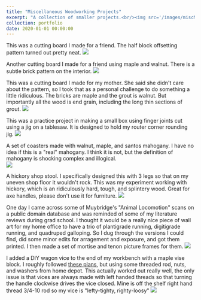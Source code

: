 ```yaml
---
title: "Miscellaneous Woodworking Projects"
excerpt: "A collection of smaller projects.<br/><img src='/images/miscMuybridge.jpg' width='60%'>"
collection: portfolio
date: 2020-01-01 00:00:00
---
```


This was a cutting board I made for a friend. The half block offsetting pattern turned out pretty neat.
<img src='/images/miscCuttingBoard2.jpg'>

Another cutting board I made for a friend using maple and walnut. There is a subtle brick pattern on the interior.
<img src='/images/miscCuttingBoard3.jpg'>

This was a cutting board I made for my mother. She said she didn't care about the pattern, so I took that as a personal challenge to do something a little ridiculous. The bricks are maple and the grout is walnut. But importantly all the wood is end grain, including the long thin sections of grout.
<img src='/images/miscCuttingBoard1.jpg'>

This was a practice project in making a small box using finger joints cut using a jig on a tablesaw. It is designed to hold my router corner rounding jig. 
<img src='/images/miscBox.jpg'>

A set of coasters made with walnut, maple, and santos mahogany. I have no idea if this is a "real" mahogany. I think it is not, but the definition of mahogany is shocking complex and illogical.  
<img src='/images/miscCoasters.jpg'>

A hickory shop stool. I specifically designed this with 3 legs so that on my uneven shop floor it wouldn't rock. This was my experiment working with hickory, which is an ridiculously hard, tough, and splintery wood. Great for axe handles, please don't use it for furniture.
<img src='/images/miscStool.jpg'>

One day I came across some of Muybridge's "Animal Locomotion" scans on a public domain database and was reminded of some of my literature reviews during grad school. 
I thought it would be a really nice piece of wall art for my home office to have a trio of plantigrade running, digitigrade running, and quadruped galloping. So I dug through the versions I could find, did some minor edits for arragement and exposure, and got them printed. 
I then made a set of mortise and tenon picture frames for them.
<img src='/images/miscMuybridge.jpg'>

I added a DIY wagon vice to the end of my workbench with a maple vise block. I roughly followed [these plans](https://jayscustomcreations.com/wp-content/uploads/2021/03/wagon-vise-diagrams-v2.pdf), but using some threaded rod, nuts, and washers from home depot.
This actually worked out really well, the only issue is that vices are always made with left handed threads so that turning the handle clockwise drives the vice closed. 
Mine is off the shelf right hand thread 3/4-10 rod so my vice is "lefty-tighty, righty-loosy"
<img src='/images/miscVise.jpg'>
